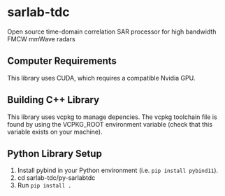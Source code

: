# sarlab-tdc
Open source time-domain correlation SAR processor for high bandwidth FMCW mmWave radars

## Computer Requirements
This library uses CUDA, which requires a compatible Nvidia GPU.

## Building C++ Library
This library uses vcpkg to manage depencies. The vcpkg toolchain file is found
by using the VCPKG_ROOT environment variable (check that this variable exists on
your machine).

## Python Library Setup
1) Install pybind in your Python environment (i.e. `pip install pybind11`).
2) cd sarlab-tdc/py-sarlabtdc
3) Run `pip install .`
